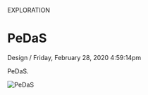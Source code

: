 <p class="type">EXPLORATION</p>

# PeDaS

<p class="meta">Design  /  Friday, February 28, 2020 4:59:14pm</p>

PeDaS.

![PeDaS](https://farooq-agent.web.app/assets/images/works/details/239-pedas/pedas.jpg)
